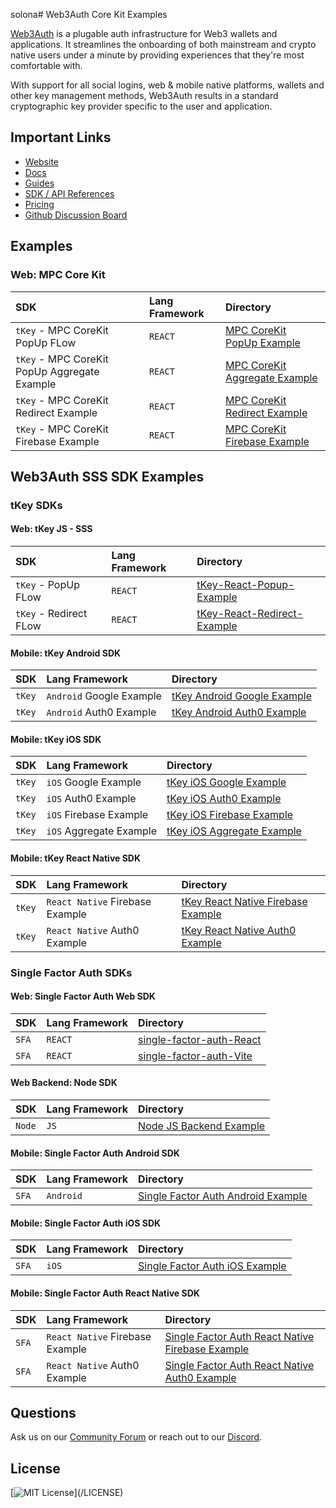 solona# Web3Auth Core Kit Examples

[Web3Auth](https://web3auth.io) is a plugable auth infrastructure for Web3 wallets and applications. It streamlines the
onboarding of both mainstream and crypto native users under a minute by providing experiences that they're most
comfortable with.

With support for all social logins, web & mobile native platforms, wallets and other key management methods, Web3Auth
results in a standard cryptographic key provider specific to the user and application.

## Important Links

- [Website](https://web3auth.io)
- [Docs](https://web3auth.io/docs)
- [Guides](https://web3auth.io/docs/content-hub?type=guides)
- [SDK / API References](https://web3auth.io/docs/sdk)
- [Pricing](https://web3auth.io/pricing.html)
- [Github Discussion Board](https://github.com/orgs/Web3Auth/discussions)

## Examples
### Web: MPC Core Kit

| SDK                                          | Lang Framework | Directory                                                                                  |
| :------------------------------------------- | :------------- | :----------------------------------------------------------------------------------------- |
| `tKey` - MPC CoreKit PopUp FLow              | `REACT`        | [MPC CoreKit PopUp Example](/mpc-core-kit/mpc-core-kit-react-popup-example/)               |
| `tKey` - MPC CoreKit PopUp Aggregate Example | `REACT`        | [MPC CoreKit Aggregate Example](/mpc-core-kit/mpc-core-kit-react-popup-aggregate-example) |
| `tKey` - MPC CoreKit Redirect Example        | `REACT`        | [MPC CoreKit Redirect Example](/mpc-core-kit/mpc-core-kit-react-redirect-example/)         |
| `tKey` - MPC CoreKit Firebase Example | `REACT` | [MPC CoreKit Firebase Example](/mpc-core-kit/mpc-core-kit-react-firebase-example/) |

## Web3Auth SSS SDK Examples

### tKey SDKs

#### Web: tKey JS - SSS

| SDK                    | Lang Framework | Directory                                                             |
| :--------------------- | :------------- | :-------------------------------------------------------------------- |
| `tKey` - PopUp FLow    | `REACT`        | [tKey-React-Popup-Example](/tkey-web/tkey-react-popup-example/)       |
| `tKey` - Redirect FLow | `REACT`        | [tKey-React-Redirect-Example](/tkey-web/tkey-react-redirect-example/) |

#### Mobile: tKey Android SDK

| SDK    | Lang Framework           | Directory                                                                 |
| :----- | :----------------------- | :------------------------------------------------------------------------ |
| `tKey` | `Android` Google Example | [tKey Android Google Example](/tkey-android/tkey-android-google-example/) |
| `tKey` | `Android` Auth0 Example  | [tKey Android Auth0 Example](/tkey-android/tkey-android-auth0-example/)   |

#### Mobile: tKey iOS SDK

| SDK    | Lang Framework          | Directory                                                           |
| :----- | :---------------------- | :------------------------------------------------------------------ |
| `tKey` | `iOS` Google Example    | [tKey iOS Google Example](/tkey-ios/tkey-ios-google-example/)       |
| `tKey` | `iOS` Auth0 Example     | [tKey iOS Auth0 Example](/tkey-ios/tkey-ios-auth0-example/)         |
| `tKey` | `iOS` Firebase Example  | [tKey iOS Firebase Example](/tkey-ios/tkey-ios-firebase-example/)   |
| `tKey` | `iOS` Aggregate Example | [tKey iOS Aggregate Example](/tkey-ios/tkey-ios-aggregate-example/) |

#### Mobile: tKey React Native SDK

| SDK    | Lang Framework                  | Directory                                                                                    |
| :----- | :------------------------------ | :------------------------------------------------------------------------------------------- |
| `tKey` | `React Native` Firebase Example | [tKey React Native Firebase Example](/tkey-react-native/tkey-react-native-firebase-example/) |
| `tKey` | `React Native` Auth0 Example    | [tKey React Native Auth0 Example](/tkey-react-native/tkey-rn-expo-auth0-example/)            |

### Single Factor Auth SDKs

#### Web: Single Factor Auth Web SDK

| SDK   | Lang Framework | Directory                                                                                   |
| :---- | :------------- | :------------------------------------------------------------------------------------------ |
| `SFA` | `REACT`        | [single-factor-auth-React](/single-factor-auth-web/sfa-react-example/) |
| `SFA` | `REACT`        | [single-factor-auth-Vite](/single-factor-auth-web/sfa-react-vite-example/) |

#### Web Backend: Node SDK

| SDK    | Lang Framework | Directory                                  |
| :----- | :------------- | :----------------------------------------- |
| `Node` | `JS`           | [Node JS Backend Example](/node-sdk/node-backend-example/) |

#### Mobile: Single Factor Auth Android SDK

| SDK   | Lang Framework | Directory                                                                                       |
| :---- | :------------- | :---------------------------------------------------------------------------------------------- |
| `SFA` | `Android`      | [Single Factor Auth Android Example](/single-factor-auth-android/android-sfa-firebase-example/) |

#### Mobile: Single Factor Auth iOS SDK

| SDK   | Lang Framework | Directory                                                                           |
| :---- | :------------- | :---------------------------------------------------------------------------------- |
| `SFA` | `iOS`          | [Single Factor Auth iOS Example](/single-factor-auth-ios/ios-sfa-firebase-example/) |

#### Mobile: Single Factor Auth React Native SDK

| SDK   | Lang Framework                  | Directory                                                                                                               |
| :---- | :------------------------------ | :---------------------------------------------------------------------------------------------------------------------- |
| `SFA` | `React Native` Firebase Example | [Single Factor Auth React Native Firebase Example](/single-factor-auth-react-native/sfa-react-native-firebase-example/) |
| `SFA` | `React Native` Auth0 Example    | [Single Factor Auth React Native Auth0 Example](/single-factor-auth-react-native/sfa-rn-expo-auth0-example/)            |

## Questions

Ask us on our [Community Forum](https://community.web3auth.io/) or reach out to our
[Discord](https://discord.gg/web3auth).

## License

[![MIT License](https://img.shields.io/apm/l/atomic-design-ui.svg?)](/LICENSE)